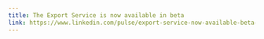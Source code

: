 ```yaml
---
title: The Export Service is now available in beta
link: https://www.linkedin.com/pulse/export-service-now-available-beta-/
---
```

